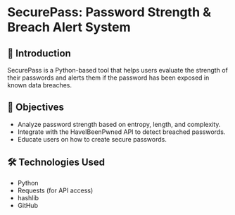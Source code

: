# SecurePass: Password Strength & Breach Alert System

## 🌟 Introduction
SecurePass is a Python-based tool that helps users evaluate the strength of their passwords and alerts them if the password has been exposed in known data breaches.

## 🎯 Objectives
- Analyze password strength based on entropy, length, and complexity.
- Integrate with the HaveIBeenPwned API to detect breached passwords.
- Educate users on how to create secure passwords.

## 🛠️ Technologies Used
- Python
- Requests (for API access)
- hashlib
- GitHub

